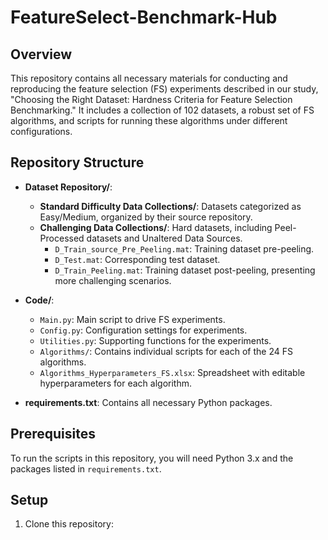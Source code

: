 # FeatureSelect-Benchmark-Hub

## Overview
This repository contains all necessary materials for conducting and reproducing the feature selection (FS) experiments described in our study, "Choosing the Right Dataset: Hardness Criteria for Feature Selection Benchmarking." It includes a collection of 102 datasets, a robust set of FS algorithms, and scripts for running these algorithms under different configurations.

## Repository Structure
- **Dataset Repository/**:
  - **Standard Difficulty Data Collections/**: Datasets categorized as Easy/Medium, organized by their source repository.
  - **Challenging Data Collections/**: Hard datasets, including Peel-Processed datasets and Unaltered Data Sources.
    - `D_Train_source_Pre_Peeling.mat`: Training dataset pre-peeling.
    - `D_Test.mat`: Corresponding test dataset.
    - `D_Train_Peeling.mat`: Training dataset post-peeling, presenting more challenging scenarios.

- **Code/**:
  - `Main.py`: Main script to drive FS experiments.
  - `Config.py`: Configuration settings for experiments.
  - `Utilities.py`: Supporting functions for the experiments.
  - `Algorithms/`: Contains individual scripts for each of the 24 FS algorithms.
  - `Algorithms_Hyperparameters_FS.xlsx`: Spreadsheet with editable hyperparameters for each algorithm.

- **requirements.txt**: Contains all necessary Python packages.

## Prerequisites
To run the scripts in this repository, you will need Python 3.x and the packages listed in `requirements.txt`.

## Setup
1. Clone this repository:
